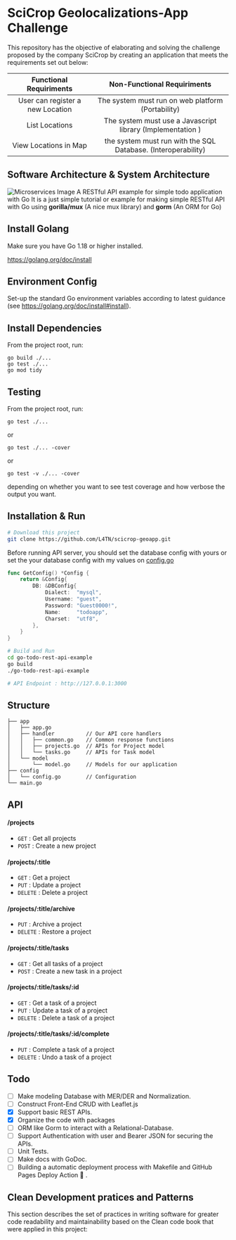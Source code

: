 # SciCrop Geolocalizations-App Challenge
This repository has the objective of elaborating and solving the challenge proposed by the company SciCrop by creating an application that meets the requirements set out below:

| Functional Requiriments                | Non-Functional Requiriments                                   | 
| :----------------------:               | :----------------------------------------------------------:  | 
| User can register a new Location       | The system must run on web platform (Portability)             | 
| List     Locations                     | The system must use a Javascript library (Implementation )    |                                               
| View Locations in Map                  | the system must run with the SQL Database. (Interoperability) | 


## Software Architecture & System Architecture
![Microservices Image](https://user-images.githubusercontent.com/75400361/169652789-c16708cb-dd6e-4abb-b030-1d6dc566ace9.png)
A RESTful API example for simple todo application with Go
It is a just simple tutorial or example for making simple RESTful API with Go using **gorilla/mux** (A nice mux library) and **gorm** (An ORM for Go)

## Install Golang
Make sure you have Go 1.18 or higher installed.

https://golang.org/doc/install

## Environment Config

Set-up the standard Go environment variables according to latest guidance (see https://golang.org/doc/install#install).

## Install Dependencies

From the project root, run:
```
go build ./...
go test ./...
go mod tidy
```

## Testing
From the project root, run:
```
go test ./...
```
or
```
go test ./... -cover
```
or
```
go test -v ./... -cover
```
depending on whether you want to see test coverage and how verbose the output you want.


## Installation & Run
```bash
# Download this project
git clone https://github.com/L4TN/scicrop-geoapp.git
```

Before running API server, you should set the database config with yours or set the your database config with my values on [config.go](https://github.com/mingrammer/go-todo-rest-api-example/blob/master/config/config.go)
```go
func GetConfig() *Config {
	return &Config{
		DB: &DBConfig{
			Dialect:  "mysql",
			Username: "guest",
			Password: "Guest0000!",
			Name:     "todoapp",
			Charset:  "utf8",
		},
	}
}
```

```bash
# Build and Run
cd go-todo-rest-api-example
go build
./go-todo-rest-api-example

# API Endpoint : http://127.0.0.1:3000
```

## Structure
```
├── app
│   ├── app.go
│   ├── handler          // Our API core handlers
│   │   ├── common.go    // Common response functions
│   │   ├── projects.go  // APIs for Project model
│   │   └── tasks.go     // APIs for Task model
│   └── model
│       └── model.go     // Models for our application
├── config
│   └── config.go        // Configuration
└── main.go
```

## API

#### /projects
* `GET` : Get all projects
* `POST` : Create a new project

#### /projects/:title
* `GET` : Get a project
* `PUT` : Update a project
* `DELETE` : Delete a project

#### /projects/:title/archive
* `PUT` : Archive a project
* `DELETE` : Restore a project 

#### /projects/:title/tasks
* `GET` : Get all tasks of a project
* `POST` : Create a new task in a project

#### /projects/:title/tasks/:id
* `GET` : Get a task of a project
* `PUT` : Update a task of a project
* `DELETE` : Delete a task of a project

#### /projects/:title/tasks/:id/complete
* `PUT` : Complete a task of a project
* `DELETE` : Undo a task of a project

## Todo

- [ ] Make modeling Database with MER/DER and Normalization.
- [ ] Construct Front-End CRUD with Leaflet.js
- [x] Support basic REST APIs.
- [x] Organize the code with packages
- [ ] ORM like Gorm to interact with a Relational-Database.
- [ ] Support Authentication with user and Bearer JSON for securing the APIs.
- [ ] Unit Tests.
- [ ] Make docs with GoDoc.
- [ ] Building a automatic deployment process with Makefile and GitHub Pages Deploy Action 🚀 .

## Clean Development pratices and Patterns
This section describes the set of practices in writing software for greater code readability and maintainability based on the Clean code book that were applied in this project:

